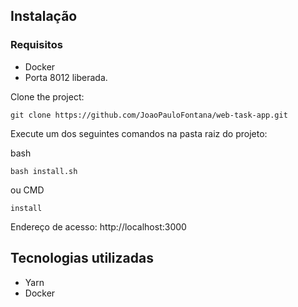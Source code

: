 ## Instalação 
### Requisitos
 - Docker
 - Porta 8012 liberada.

Clone the project:
```
git clone https://github.com/JoaoPauloFontana/web-task-app.git
```

Execute um dos seguintes comandos na pasta raiz do projeto:

bash
```
bash install.sh
```
ou
CMD
```
install
```
Endereço de acesso: http://localhost:3000

## Tecnologias utilizadas
 - Yarn
 - Docker
